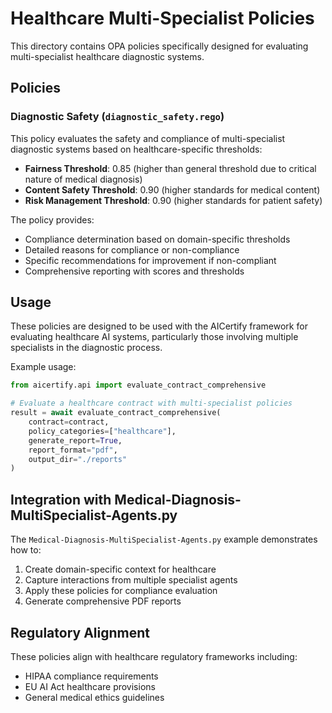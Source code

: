 # Healthcare Multi-Specialist Policies

This directory contains OPA policies specifically designed for evaluating multi-specialist healthcare diagnostic systems.

## Policies

### Diagnostic Safety (`diagnostic_safety.rego`)

This policy evaluates the safety and compliance of multi-specialist diagnostic systems based on healthcare-specific thresholds:

- **Fairness Threshold**: 0.85 (higher than general threshold due to critical nature of medical diagnosis)
- **Content Safety Threshold**: 0.90 (higher standards for medical content)
- **Risk Management Threshold**: 0.90 (higher standards for patient safety)

The policy provides:
- Compliance determination based on domain-specific thresholds
- Detailed reasons for compliance or non-compliance
- Specific recommendations for improvement if non-compliant
- Comprehensive reporting with scores and thresholds

## Usage

These policies are designed to be used with the AICertify framework for evaluating healthcare AI systems, particularly those involving multiple specialists in the diagnostic process.

Example usage:

```python
from aicertify.api import evaluate_contract_comprehensive

# Evaluate a healthcare contract with multi-specialist policies
result = await evaluate_contract_comprehensive(
    contract=contract,
    policy_categories=["healthcare"],
    generate_report=True,
    report_format="pdf",
    output_dir="./reports"
)
```

## Integration with Medical-Diagnosis-MultiSpecialist-Agents.py

The `Medical-Diagnosis-MultiSpecialist-Agents.py` example demonstrates how to:
1. Create domain-specific context for healthcare
2. Capture interactions from multiple specialist agents
3. Apply these policies for compliance evaluation
4. Generate comprehensive PDF reports

## Regulatory Alignment

These policies align with healthcare regulatory frameworks including:
- HIPAA compliance requirements
- EU AI Act healthcare provisions
- General medical ethics guidelines
